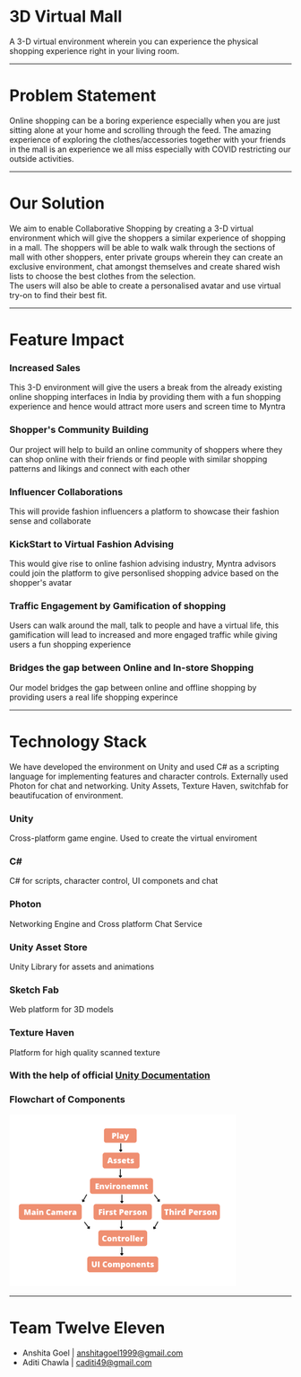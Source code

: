 # 3D Virtual Mall
A 3-D virtual environment wherein you can experience the physical shopping experience right in your living room. 

---

# Problem Statement
Online shopping can be a boring experience especially when you are just sitting alone at your home and scrolling through the feed. The amazing experience of exploring the clothes/accessories together with your friends in the mall is an experience we all miss especially with COVID restricting our outside activities. 
 
 ---
 
 # Our Solution
We aim to enable Collaborative Shopping by creating a 3-D virtual environment which will give the shoppers a similar experience of shopping in a mall.
The shoppers will be able to walk walk through the sections of mall with other shoppers, enter private groups wherein they can create an exclusive environment, chat amongst themselves and create shared wish lists to choose the best clothes from the selection.  
The users will also be able to create a personalised avatar and use virtual try-on to find their best fit.  

---
# Feature Impact
### Increased Sales
This 3-D environment will give the users a break from the already existing online shopping interfaces in India by  providing them with a fun shopping experience and hence would attract more users and screen time to Myntra

### Shopper's Community Building 
Our project will help to build an online community of shoppers where they can shop online with their friends or find people with similar shopping patterns and likings and connect with each other

### Influencer Collaborations
This will provide fashion influencers a platform to showcase their fashion sense and collaborate 

### KickStart to Virtual Fashion Advising 
This would give rise to online fashion advising industry, Myntra advisors could join the platform to give personlised shopping advice based on the shopper's avatar

### Traffic Engagement by Gamification of shopping 
Users can walk around the mall, talk to people and have a virtual life, this gamification will lead to increased and more engaged traffic while giving users a fun shopping experience

### Bridges the gap between Online and In-store Shopping
Our model bridges the gap between online and offline shopping by providing users a real life shopping experince

---
# Technology Stack
We have developed the environment on Unity and used C# as a scripting language for implementing features and character controls.
Externally used Photon for chat and networking. Unity Assets, Texture Haven, switchfab for beautifucation of environment.

### Unity 
Cross-platform game engine.
Used to create the virtual enviroment

### C#
C# for scripts, character control, UI componets and chat

### Photon
Networking Engine and
Cross platform Chat Service

### Unity Asset Store
Unity Library for assets and animations

### Sketch Fab
Web platform for 3D models 

### Texture Haven
Platform for high quality scanned texture 




### With the help of official [Unity Documentation](https://docs.unity3d.com/Manual/index.html "Unity ")  



### Flowchart of Components 
![flowchart](flowchartUnity.png)

---
# Team Twelve Eleven
- Anshita Goel | anshitagoel1999@gmail.com
- Aditi Chawla | caditi49@gmail.com
